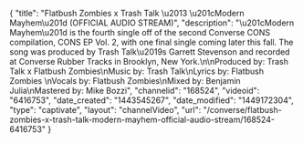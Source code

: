 {
    "title": "Flatbush Zombies x Trash Talk \u2013 \u201cModern Mayhem\u201d (OFFICIAL AUDIO STREAM)",
    "description": "\u201cModern Mayhem\u201d is the fourth single off of the second Converse CONS compilation, CONS EP Vol. 2, with one final single coming later this fall. The song was produced by Trash Talk\u2019s Garrett Stevenson and recorded at Converse Rubber Tracks in Brooklyn, New York.\n\nProduced by: Trash Talk x Flatbush Zombies\nMusic by: Trash Talk\nLyrics by: Flatbush Zombies \nVocals by: Flatbush Zombies\nMixed by: Benjamin Julia\nMastered by: Mike Bozzi",
    "channelid": "168524",
    "videoid": "6416753",
    "date_created": "1443545267",
    "date_modified": "1449172304",
    "type": "captivate",
    "layout": "channelVideo",
    "url": "\/converse\/flatbush-zombies-x-trash-talk-modern-mayhem-official-audio-stream\/168524-6416753"
}